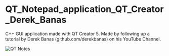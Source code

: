 # QT_Notepad_application_QT_Creator_Derek_Banas
C++ GUI application made with QT Creator 5. Made by following up a tutorial by Derek Banas (github.com/derekbanas) on his YouTube Channel.


![QT Notes](https://user-images.githubusercontent.com/68160149/134354631-6caafca3-5e7d-4ca4-8836-0c0f3e89ff41.png)
